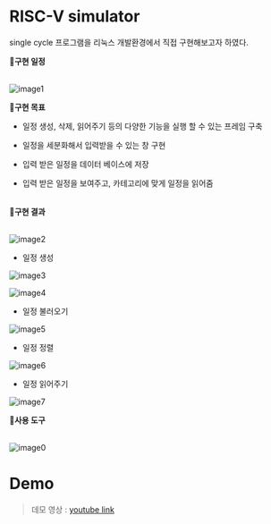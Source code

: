 
# RISC-V simulator

single cycle 프로그램을 리눅스 개발환경에서 직접 구현해보고자 하였다. 

🌟**구현 일정**<br><br>

![image1](https://user-images.githubusercontent.com/110325367/229275979-24cb151d-3fdf-49aa-bbc8-45e079f40492.png)


🌟**구현 목표**<br>

* 일정 생성, 삭제, 읽어주기 등의 다양한 기능을 실행 할 수 있는 프레임 구축

* 일정을 세분화해서 입력받을 수 있는 창 구현

* 입력 받은 일정을 데이터 베이스에 저장

* 입력 받은 일정을 보여주고, 카테고리에 맞게 일정을 읽어줌<br><br>


🌟**구현 결과**<br><br>

![image2](https://user-images.githubusercontent.com/110325367/229276809-4dda90ef-5531-4ecc-b8c6-d3d925d20e9b.png)

* 일정 생성

![image3](https://user-images.githubusercontent.com/110325367/229276746-8c4fe2a8-5af3-40d9-941b-f37116599e36.png)

![image4](https://user-images.githubusercontent.com/110325367/229276896-86269020-5944-4d46-b7ab-b0ed76e4d500.png)

* 일정 불러오기

![image5](https://user-images.githubusercontent.com/110325367/229276979-912450e8-0780-4424-9868-b51eb826db60.png)

* 일정 정렬

![image6](https://user-images.githubusercontent.com/110325367/229277039-90b1c2dd-8dd6-436f-8f5c-4bee8504022a.png)


* 일정 읽어주기

![image7](https://user-images.githubusercontent.com/110325367/229277081-67b32981-d0c7-4d0c-9a3b-8b3fbc3096e6.png)


🌟**사용 도구**<br><br>

![image0](https://user-images.githubusercontent.com/110325367/229277510-0646f23b-7b11-4018-a877-54b6c49ea920.png)

# Demo

  > 데모 영상 : [youtube link](https://youtu.be/YBwd2qo4Yec)

<br>
